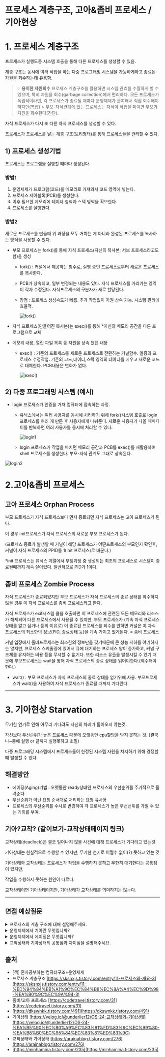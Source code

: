 # 프로세스 계층구조, 고아&좀비 프로세스 / 기아현상

# 1. 프로세스 계층구조

프로세스가 실행도중 시스템 호출을 통해 다른 프로세스를 생성할 수 있음.

계층 구조는 동시에 여러 작업을 하는 다중 프로그래밍 시스템을 가능하게하고 종료된 자원을 회수하는데 유용함.


>💡 **용이한 자원회수**
>프로세스 계층구조를 활용하면 시스템 관리를 수월하게 할 수 있으며, 특히 자원을 회수(garbage collection)에서 편리하다.
>모든 프로세스가 독립적이라면, 각 프로세스가 종료될 때마다 운영체제가 관여해서 직접 회수해야하지만(복잡) > 부모-자식관계에 있는 프로세스는 자식이 작업을 마치면 부모가 자원을 회수한다(간단).



자식 프로세스가 다시 또 다른 자식 프로세스를 생성할 수 있다.

프로세스가 프로세스를 낳는 계층 구조(트리형태)를 통해 프로세스들을 관리할 수 있다.

## 1) 프로세스 생성기법

프로세스는 프로그램을 실행할 때마다 생성된다.

### 방법1

1. 운영체제가 프로그램(코드)를 메모리로 가져와서 코드 영역에 넣는다.
2. 프로세스 제어블록(PCB)를 생성한다.
3. 이후 필요한 메모리에 데이터 영역과 스택 영역을 확보한다.
4. 프로세스를 실행한다.

### 방법2

새로운 프로세스를 만들때 위 과정을 모두 거치는 게 아니라 완성된 프로세스를 복사하는 방식을 사용할 수 있다.

- 부모 프로세스는 fork()를 통해 자식 프로세스(자신의 복사본; 서브 프로세스라고도함)을 생성
    - fork() :  커널에서 제공하는 함수로, 실행 중인 프로세스로부터 새로운 프로세스를 복사한다.
    - PCB가 상속되고, 일부 변경되는 내용도 있다. 
    자식 프로세스를 가리키는 영역이 각자 수정된다. 
    자식프로세스의 구분자가 새로 할당된다.
    - 장점 : 프로세스 생성속도가 빠름. 추가 작업없이 자원 상속 가능. 시스템 관리에 효율적.
        
        ![fork()](./image/프로세스계층구조_1_fork.png)
        
- 자식 프로세스(만들어진 복사본)는 exec()를 통해 *자신의 메모리 공간을 다른 프로그램으로 교체
* 메모리 내용, 열린 파일 목록 등 자원을 상속 했던 내용
    - exec() : 기존의 프로세스를 새로운 프로세스로 전환하는 커널함수. 일종의 프로세스 수정작업.
    기존의 코드,데이터,스택 영역의 데이터를 지우고 새로운 코드로 대체한다. PCB내용은 변화가 없다.
        
        ![exec()](./image/프로세스계층구조_2_exec.png)
        

## 2) 다중 프로그래밍 시스템 (예시)

- login 프로세스가 인증을 거쳐 컴퓨터에 접속하는 과정.
    - 유닉스에서는 여러 사용자를 동시에 처리하기 위해 fork()시스템 호출로 login 프로세스를 여러 개 만든 후 사용자에게 나눠준다. 새로운 사용자가 나올 때마다 이를 반복하면 여러 사용자를 동시에 처리할 수 있다.
        
        ![login1](./image/프로세스계층구조_3_login1.png)
        
    - login 프로세스가 작업을 마치면 메모리 공간과 PCB를 exec()를 재활용하여 shell 프로세스를 생성한다. 부모-자식 관계도 그대로 상속된다.

![login2](./image/프로세스계층구조_4_login2.png)

# 2.고아&좀비 프로세스

## 고아 프로세스 Orphan Process

부모 프로세스가 자식 프로세스보다 먼저 종료되면 자식 프로세스는 고아 프로세스가 된다.

이 경우 init프로세스가 자식 프로세스의 새로운 부모 프로세스가 된다.

(프로세스 종료가 발생할 때 커널이 해당 프로세스가 어떤프로세스의 부모인지 확인후, 커널이 자식 프로세스의 PPID를 1(init 프로세스)로 바꾼다.)

*init 프로세스는 유닉스 계열에서 부팅과정 중 생성되는 최초의 프로세스로 시스템이 종료될때까지 계속 살아있다. 일반적으로 PID가 1이다.

## 좀비 프로세스 Zombie Process

자식 프로세스가 종료되었지만 부모 프로세스가 자식 프로세스의 종료 상태를 회수하지 않을 경우 이 자식 프로세스를 좀비 프로세스라고 한다.

자식 프로세스가 exit시스템 콜을 호출하면 이 프로세스에 관련된 모든 메모리와 리소스가 해제되어 다른 프로세스에서 사용될 수 있지만, 부모 프로세스가 (계속 자식 프로세스 상태를 알고 싶거나 등의 이유로) 이 종료된 프로세스를 회수를 안하면 커널은 이 자식 프로세스의 최소한의 정보(PID, 종료상태 등)을 계속 가지고 있게된다. = 좀비 프로세스

커널 입장에서 좀비프로세스는 최소한의 정보만을 갖기때문에 큰 성능 저하를 야기하지는 않지만, 프로세스 스케줄링에 있어서 큐에 대기하는 프로세스 양이 증가하고, 커널 구조체를 유지하는 비용 등을 무시할 수 없기다. 또한 리소스 유출을 발생시킬 수 있기 때문에 부모프로세스는 wait을 통해 자식 프로세스의 종료 상태를 읽어야한다.(회수해야한다.)

- wait() : 부모 프로세스가 자식 프로세스의 종료 상태를 얻기위해 사용. 
부모프로세스가 wait()을 사용하여 자식 프로세스가 종료될 때까지 기다린다.

---

# 3. 기아현상 Starvation

무기한 연기로 인해 아무리 기다려도 자신의 차례가 돌아오지 않는것.

자신보다 우선순위가 높은 프로세스 때문에 오랫동안 cpu할당을 받지 못하는 것. (결국 나~중에 실행 or 끝까지 실행못하고 소멸)

다중 프로그래밍 시스템에서 프로세스들이 한정된 시스템 자원을 차지하기 위해 경쟁할 때 발생할 수 있다. 

## 해결방안

- 에이징(Aging)기법 : 오랫동안 ready상태인 프로세스의 우선순위를 주기적으로 올려준다.
- 우선순위가 아닌 요청 순서대로 처리하는 요청 큐사용
- 프로세스의 우선순위를 수시로 변경하여 각 프로세스가 높은 우선선위를 가질 수 있는 기회를 부여.

## 기아?교착? (같이보기-교착상태페이지 링크)

교착상태(deadlock)은 결코 일어나지 않을 사건에 대해 프로세스가 기다리고 있는것.

기아상태는 현실적으로 수행할 수 있지만, 무기한 연기로 어쩔수 없이(?) 못하고 있는 것

기아상태와 교착상태는 프로세스가 작업을 수행하지 못하고 무한히 대기한다는 공통점이 있지만,

작업을 수행하지 못하는 원인이 다르다.

교착상태이면 기아상태이지만, 기아상태가 교착상태를 의미하지는 않는다.

---

## 면접 예상질문
<details>
    <summary>프로세스의 계층 구조에 대해 설명해주세요.</summary>
    <div markdown="1">
    운영 체제에서 프로세스들을 조직화하기 위해 사용되는 구조로 프로세스들 간 부모-자식 관계를 형성합니다.<br>
        <ul>
    <li>부모 프로세스와 자식 프로세스: 각 프로세스는 다른 프로세스를 생성할 수 있습니다. 이때, 생성된 프로세스를 부모 프로세스라고 하고, 새로 생성된 프로세스를 자식 프로세스라고 합니다. 부모 프로세스는 자식 프로세스의 생성, 실행 및 종료를 관리합니다.</li>
    <li>계층적 구조: 프로세스들은 계층적인 구조를 형성합니다. 즉, 여러 개의 부모 프로세스가 자식 프로세스를 생성할 수 있고, 이러한 계층은 여러 단계로 확장될 수 있습니다. 이로 인해 전체 프로세스 집합은 트리 구조를 형성하게 됩니다.</li>
    <li>자원 공유와 상속: 부모 프로세스와 자식 프로세스 간에는 자원 공유와 상속이 가능합니다. 부모 프로세스가 보유한 자원(파일, 메모리 등)은 자식 프로세스에게 상속되며, 자식 프로세스는 이러한 자원을 공유하거나 상속받아 사용할 수 있습니다.</li>
        </ul>
    프로세스의 계층구조는 다양한 운영 체제에서 사용됩니다. 예를 들어, UNIX 및 UNIX 기반 운영 체제에서는 부모 프로세스와 자식 프로세스 간의 계층구조를 가지며, 각 프로세스는 고유한 프로세스 식별자(PID)를 가지고 있습니다. 계층적 구조는 프로세스 관리, 자원 할당, 보안 및 권한 관리 등 다양한 운영 체제 기능에 활용됩니다.
    </div>
</details>
<details>
    <summary>운영체제에서 기아란 무엇입니까?</summary>
    <div markdown="1">
    <b>특정 프로세스의 우선순위가 낮아서 원하는 자원을 계속 할당받지 못하는 상태이다.</b><br>
    기아상태는 자원 관리 문제이다. 이 문제에서 대기 중인 프로세스는 리소스가 다른 프로세스에 할당되어 있기 때문에 오랫동안 필요한 리소스를 얻지 못한다.
    </div>
</details>
<details>
    <summary> 운영체제에서 에이징은 무엇입니까?</summary>
    <div markdown="1"> 에이징은 자원 스케줄링 시스템에서 기아를 방지하기 위해 사용되는 기술이다. 특정 프로세스의 우선순위가 낮아 무한정 기다리게 되는 경우, 한번 양보하거나 기다린 시간에 비례하여 일정 시간이 지나면 우선순위를 한 단계씩 높여 가까운 시간 안에 자원을 할당받도록 하는 기법을 말한다.</div>
</details>
<details>
    <summary>교착상태와 기아상태의 공통점과 차이점을 설명해주세요.</summary>
    <div markdown="1"></div>
</details>



## 출처

- [책] 혼자공부하는 컴퓨터구조+운영체제
- 프로세스 계층구조 [https://sksnxjs.tistory.com/entry/11-프로세스의-개요-3](https://sksnxjs.tistory.com/entry/11-%ED%94%84%EB%A1%9C%EC%84%B8%EC%8A%A4%EC%9D%98-%EA%B0%9C%EC%9A%94-3)
- 좀비/고아 프로세스 [https://codetravel.tistory.com/31](https://codetravel.tistory.com/31)
- [https://dkswnkk.tistory.com/491](https://dkswnkk.tistory.com/491)
- 기아상태 [https://velog.io/@underlier12/OS-24-교착상태와-기아상태](https://velog.io/@underlier12/OS-24-%EA%B5%90%EC%B0%A9%EC%83%81%ED%83%9C%EC%99%80-%EA%B8%B0%EC%95%84%EC%83%81%ED%83%9C)
- 교착상태와 기아상태 [https://arainablog.tistory.com/276](https://arainablog.tistory.com/276)
- [https://minhamina.tistory.com/235](https://minhamina.tistory.com/235)
